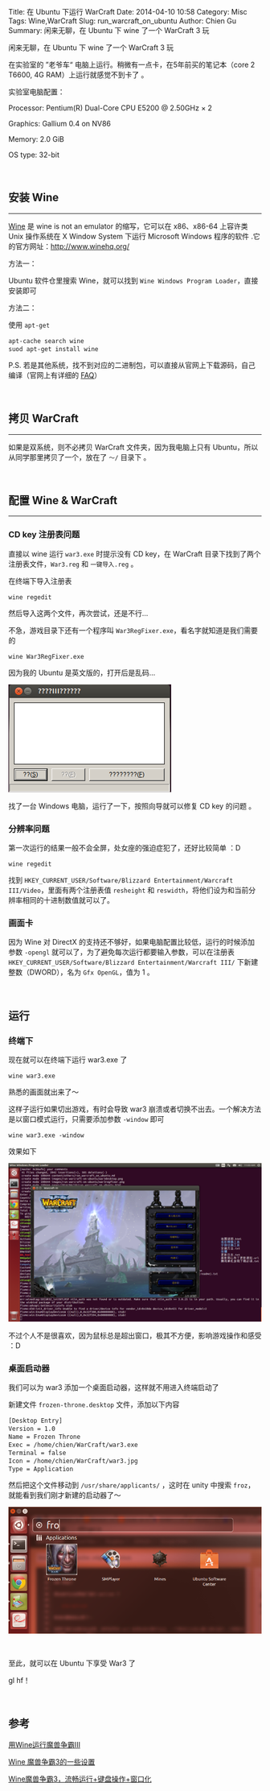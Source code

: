 Title: 在 Ubuntu 下运行 WarCraft
Date: 2014-04-10 10:58
Category: Misc
Tags: Wine,WarCraft 
Slug: run_warcraft_on_ubuntu
Author: Chien Gu
Summary: 闲来无聊，在 Ubuntu 下 wine 了一个 WarCraft 3 玩

闲来无聊，在 Ubuntu 下 wine 了一个 WarCraft 3 玩

在实验室的 ”老爷车“ 电脑上运行。稍微有一点卡，在5年前买的笔记本（core 2 T6600, 4G RAM）上运行就感觉不到卡了 。

实验室电脑配置：

Processor: Pentium(R) Dual-Core CPU E5200 @ 2.50GHz × 2 

Graphics: Gallium 0.4 on NV86

Memory: 2.0 GiB

OS type: 32-bit

<br>

## 安装 Wine
* * *

[Wine][wine] 是 wine is not an emulator 的缩写，它可以在 x86、x86-64 上容许类 Unix 操作系统在 X Window System 下运行 Microsoft Windows 程序的软件 .它的官方网址：http://www.winehq.org/

方法一：

Ubuntu 软件仓里搜索 Wine，就可以找到 `Wine Windows Program Loader`，直接安装即可

方法二：

使用 `apt-get`

    apt-cache search wine
    suod apt-get install wine

P.S. 若是其他系统，找不到对应的二进制包，可以直接从官网上下载源码，自己编译（官网上有详细的 [FAQ][FAQ]）

[wine]: http://en.wikipedia.org/wiki/Wine_(software)
[FAQ]: http://wiki.winehq.org/FAQ_zhcn

<br>

## 拷贝 WarCraft
* * *

如果是双系统，则不必拷贝 WarCraft 文件夹，因为我电脑上只有 Ubuntu，所以从同学那里拷贝了一个，放在了 `～/` 目录下 。

<br>

## 配置 Wine & WarCraft
* * *

### CD key 注册表问题

直接以 wine 运行 `war3.exe` 时提示没有 CD key，在 WarCraft 目录下找到了两个注册表文件，`War3.reg` 和 `一键导入.reg` 。

在终端下导入注册表

    wine regedit

然后导入这两个文件，再次尝试，还是不行...

不急，游戏目录下还有一个程序叫 `War3RegFixer.exe`，看名字就知道是我们需要的

    wine War3RegFixer.exe
    
因为我的 Ubuntu 是英文版的，打开后是乱码...

![war3regfixer](/images/run-warcraft-on-ubuntu/war3regfixer.png)

找了一台 Windows 电脑，运行了一下，按照向导就可以修复 CD key 的问题 。

### 分辨率问题

第一次运行的结果一般不会全屏，处女座的强迫症犯了，还好比较简单 ：D

    wine regedit

找到 `HKEY_CURRENT_USER/Software/Blizzard Entertainment/Warcraft III/Video`，里面有两个注册表值 `resheight` 和 `reswidth`，将他们设为和当前分辨率相同的十进制数值就可以了。

### 画面卡

因为 Wine 对 DirectX 的支持还不够好，如果电脑配置比较低，运行的时候添加参数 `-opengl` 就可以了，为了避免每次运行都要输入参数，可以在注册表 `HKEY_CURRENT_USER/Software/Blizzard Entertainment/Warcraft III/` 下新建整数（DWORD），名为 `Gfx OpenGL`，值为 1 。

<br>

## 运行

### 终端下

现在就可以在终端下运行 war3.exe 了

    wine war3.exe

熟悉的画面就出来了～

这样子运行如果切出游戏，有时会导致 war3 崩溃或者切换不出去。一个解决方法是以窗口模式运行，只需要添加参数 `-window` 即可

    wine war3.exe -window

效果如下

![war3window](/images/run-warcraft-on-ubuntu/war3window.png)

不过个人不是很喜欢，因为鼠标总是超出窗口，极其不方便，影响游戏操作和感受 ：D


### 桌面启动器

我们可以为 war3 添加一个桌面启动器，这样就不用进入终端启动了

新建文件 `frozen-throne.desktop` 文件，添加以下内容

    [Desktop Entry]
    Version = 1.0
    Name = Frozen Throne
    Exec = /home/chien/WarCraft/war3.exe
    Terminal = false
    Icon = /home/chien/WarCraft/war3.jpg
    Type = Application

然后把这个文件移动到 `/usr/share/applicants/` ，这时在 unity 中搜索 `froz`，就能看到我们刚才新建的启动器了～

![war3desktop](/images/run-warcraft-on-ubuntu/war3desktop.png)

<br>

至此，就可以在 Ubuntu 下享受 War3 了

gl hf！

<br>

## 参考

[用Wine运行魔兽争霸III](http://linux-wiki.cn/wiki/zh-hans/%E7%94%A8Wine%E8%BF%90%E8%A1%8C%E9%AD%94%E5%85%BD%E4%BA%89%E9%9C%B8III)

[Wine 魔兽争霸3的一些设置](http://blog.ubuntusoft.com/wine-warcraft-3.html#.U0Xt11SSx38)

[Wine魔兽争霸3，流畅运行+键盘操作+窗口化](http://hi.baidu.com/chenwzox/item/4e6346f1575a7ab231c199b4)

